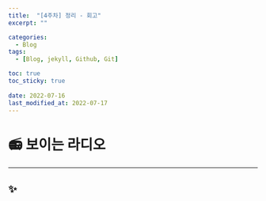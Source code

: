 ```yaml
---
title:  "[4주차] 정리 - 회고"
excerpt: ""

categories:
  - Blog
tags:
  - [Blog, jekyll, Github, Git]

toc: true
toc_sticky: true
 
date: 2022-07-16
last_modified_at: 2022-07-17
---
```


# :radio: 보이는 라디오
***

## ✨ 

